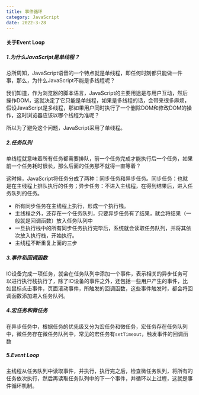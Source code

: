 ```yaml
---
title: 事件循环
category: JavaScript
date: 2022-3-28
---
```


#### 关于Event Loop

##### 1.为什么JavaScript是单线程？

总所周知，JavaScript语音的一个特点就是单线程，即任何时刻都只能做一件事，那么，为什么JavaScript不能是多线程呢？

我们知道，作为浏览器的脚本语言，JavaScript的主要用途是与用户互动，然后操作DOM，这就决定了它只能是单线程，如果是多线程的话，会带来很多麻烦，假设JavaScript是多线程，那如果用户同时执行了一个删除DOM和修改DOM的操作，这时浏览器应该以哪个线程为准呢？

所以为了避免这个问题，JavaScript采用了单线程。

##### 2.任务队列

单线程就意味着所有任务都需要排队，前一个任务完成才能执行后一个任务，如果前一个任务耗时很长，那么后面的任务那不就得一直等着？

这时候，JavaScript将任务分成了两种：同步任务和异步任务。同步任务：也就是在主线程上排队执行的任务；异步任务：不进入主线程，在得到结果后，进入任务队列的任务。

- 所有同步任务在主线程上执行，形成一个执行栈。
- 主线程之外，还存在一个任务队列，只要异步任务有了结果，就会将结果（一般就是回调函数）放入任务队列中
- 一旦执行栈中的所有同步任务执行完毕后，系统就会读取任务队列，并将其依次放入执行栈，开始执行。
- 主线程不断重复上面的三步

##### 3.事件和回调函数

IO设备完成一项任务，就会在任务队列中添加一个事件，表示相关的异步任务可以进行执行栈执行了，除了IO设备的事件之外，还包括一些用户产生的事件，比如鼠标点击事件，页面滚动事件，所触发的回调函数，这些事件触发时，都会将回调函数添加进入任务队列。

##### 4.宏任务和微任务

在异步任务中，根据任务的优先级又分为宏任务和微任务，宏任务存在任务队列中，微任务存在微任务队列中，常见的宏任务有`setTimeout`，触发事件的回调函数

##### 5.Event Loop

主线程从任务队列中读取事件，并执行，执行完之后，检查微任务队列，将所有的任务依次执行，然后再读取任务队列中的下一个事件，并循环以上过程，这就是事件循环机制。